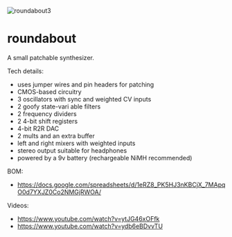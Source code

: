 ![roundabout3](https://user-images.githubusercontent.com/1854586/172068927-263c8054-6ef1-411d-a546-8c2ccda537c7.jpg)

# roundabout

A small patchable synthesizer. 

Tech details:
* uses jumper wires and pin headers for patching
* CMOS-based circuitry
* 3 oscillators with sync and weighted CV inputs
* 2 goofy state-vari able filters
* 2 frequency dividers
* 2 4-bit shift registers
* 4-bit R2R DAC
* 2 mults and an extra buffer
* left and right mixers with weighted inputs
* stereo output suitable for headphones
* powered by a 9v battery (rechargeable NiMH recommended)

BOM:
* https://docs.google.com/spreadsheets/d/1eRZ8_PK5HJ3nKBCjX_7MApqO0d7YXJZ0Co2NMGjRWOA/

Videos:
* https://www.youtube.com/watch?v=ytJG46xOFfk
* https://www.youtube.com/watch?v=ydb6eBDvvTU

